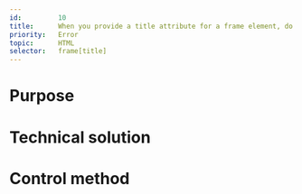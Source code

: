 ```yaml
---
id:         10
title:      When you provide a title attribute for a frame element, do not leave it empty
priority:   Error
topic:      HTML
selector:   frame[title]
---
```


# Purpose

# Technical solution

# Control method

